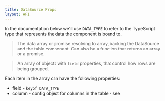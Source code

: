 ```yaml
---
title: DataSource Props
layout: API
---
```


In the documentation below we'll use **`DATA_TYPE`** to refer to the TypeScript type that represents the data the component is bound to.

<PropTable>

<Prop name="data">

> The data array or promise resolving to array, backing the DataSource and the table component. Can also be a function that returns an array or a promise.

</Prop>

<Prop name="groupRowsBy">

> An array of objects with `field` properties, that control how rows are being grouped.

Each item in the array can have the following properties:
 * field - `keyof DATA_TYPE`
 * column - config object for columns in the table - see <PropLink name="columns" />

<Sandpack>

```ts file=groupRowsBy-example.page.tsx
```
```ts file=columns.ts
```
</Sandpack>

</Prop>

</PropTable> 

